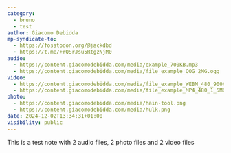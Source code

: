 ```yaml
---
category:
  - bruno
  - test
author: Giacomo Debidda
mp-syndicate-to:
  - https://fosstodon.org/@jackdbd
  - https://t.me/+rQSrJsu5RtgzNjM0
audio:
  - https://content.giacomodebidda.com/media/example_700KB.mp3
  - https://content.giacomodebidda.com/media/file_example_OOG_2MG.ogg
video:
  - https://content.giacomodebidda.com/media/file_example_WEBM_480_900KB.webm
  - https://content.giacomodebidda.com/media/file_example_MP4_480_1_5MG.mp4
photo:
  - https://content.giacomodebidda.com/media/hain-tool.png
  - https://content.giacomodebidda.com/media/hulk.png
date: 2024-12-02T13:34:31+01:00
visibility: public
---
```


This is a test note with 2 audio files, 2 photo files and 2 video files